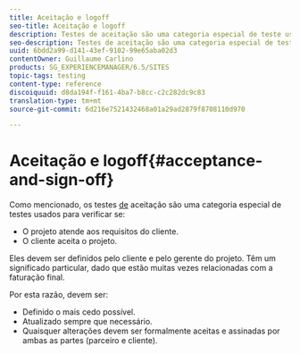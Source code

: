 ```yaml
---
title: Aceitação e logoff
seo-title: Aceitação e logoff
description: Testes de aceitação são uma categoria especial de teste usada para verificar se o projeto atende aos requisitos do cliente e se o cliente aceita o projeto
seo-description: Testes de aceitação são uma categoria especial de teste usada para verificar se o projeto atende aos requisitos do cliente e se o cliente aceita o projeto
uuid: 6bdd2a99-d141-43ef-9102-99e65aba02d3
contentOwner: Guillaume Carlino
products: SG_EXPERIENCEMANAGER/6.5/SITES
topic-tags: testing
content-type: reference
discoiquuid: d8da194f-f161-4ba7-b8cc-c2c282dc9c83
translation-type: tm+mt
source-git-commit: 6d216e7521432468a01a29ad2879f8708110d970

---
```



# Aceitação e logoff{#acceptance-and-sign-off}

Como mencionado, os testes [de](/help/sites-developing/planning.md) aceitação são uma categoria especial de testes usados para verificar se:

* O projeto atende aos requisitos do cliente.
* O cliente aceita o projeto.

Eles devem ser definidos pelo cliente e pelo gerente do projeto. Têm um significado particular, dado que estão muitas vezes relacionadas com a faturação final.

Por esta razão, devem ser:

* Definido o mais cedo possível.
* Atualizado sempre que necessário.
* Quaisquer alterações devem ser formalmente aceitas e assinadas por ambas as partes (parceiro e cliente).

